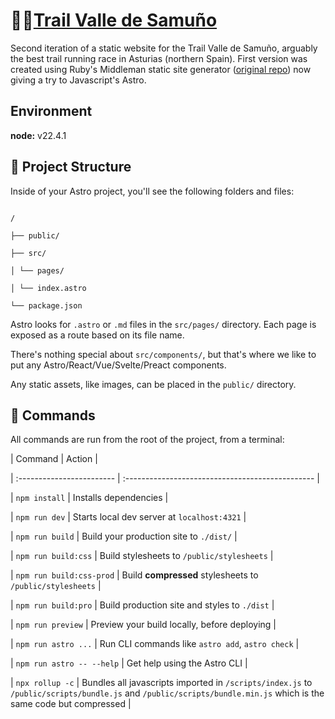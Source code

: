 # 🌄🏃[Trail Valle de Samuño](http://www.trailvallesamu%C3%B1o.es)
Second iteration of a static website for the Trail Valle de Samuño, arguably the best trail running race in Asturias (northern Spain). First version was created using Ruby's Middleman static site generator ([original repo](https://github.com/guitarranalon/trailvallesamuno)) now giving a try to Javascript's Astro.
  
 ## Environment
 **node:** v22.4.1  
## 🚀 Project Structure

  

Inside of your Astro project, you'll see the following folders and files:

  

```text

/

├── public/

├── src/

│ └── pages/

│ └── index.astro

└── package.json

```

  

Astro looks for `.astro` or `.md` files in the `src/pages/` directory. Each page is exposed as a route based on its file name.

  

There's nothing special about `src/components/`, but that's where we like to put any Astro/React/Vue/Svelte/Preact components.

  

Any static assets, like images, can be placed in the `public/` directory.

  

## 🧞 Commands

  

All commands are run from the root of the project, from a terminal:

  

| Command | Action |

| :------------------------ | :----------------------------------------------- |

| `npm install` | Installs dependencies |

| `npm run dev` | Starts local dev server at `localhost:4321` |

| `npm run build` | Build your production site to `./dist/` |

| `npm run build:css` | Build stylesheets to `/public/stylesheets` |

| `npm run build:css-prod` | Build **compressed** stylesheets to `/public/stylesheets` |

| `npm run build:pro` | Build production site and styles to `./dist` |

| `npm run preview` | Preview your build locally, before deploying |

| `npm run astro ...` | Run CLI commands like `astro add`, `astro check` |

| `npm run astro -- --help` | Get help using the Astro CLI |

| `npx rollup -c` | Bundles all javascripts imported in `/scripts/index.js` to `/public/scripts/bundle.js` and `/public/scripts/bundle.min.js` which is the same code but compressed |
